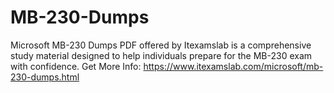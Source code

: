 # MB-230-Dumps
Microsoft MB-230 Dumps PDF offered by Itexamslab is a comprehensive study material designed to help individuals prepare for the MB-230 exam with confidence. Get More Info: https://www.itexamslab.com/microsoft/mb-230-dumps.html
